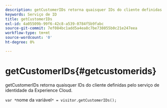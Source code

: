 ```yaml
---
description: getCustomerIDs retorna quaisquer IDs do cliente definidas pelo serviço de identidade da Experience Cloud.
keywords: Serviço de ID
title: getCustomerIDs
exl-id: 4a05509b-99f6-42c8-a539-0784f5b9fabc
source-git-commit: 7ef084bc1add5a4ea8c7be738055b0c21e247eea
workflow-type: tm+mt
source-wordcount: '0'
ht-degree: 0%

---
```


# getCustomerIDs{#getcustomerids}

getCustomerIDs retorna quaisquer IDs do cliente definidas pelo serviço de identidade da Experience Cloud.

<!--
Is there anything else we can say about this??
-->

`var *`nome da variável`* = visitor.getCustomerIDs();`
